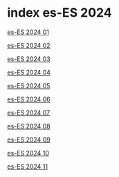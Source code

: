 # index es-ES 2024

<a href="./01">es-ES 2024 01</a>

<a href="./02">es-ES 2024 02</a>

<a href="./03">es-ES 2024 03</a>

<a href="./04">es-ES 2024 04</a>

<a href="./05">es-ES 2024 05</a>

<a href="./06">es-ES 2024 06</a>

<a href="./07">es-ES 2024 07</a>

<a href="./08">es-ES 2024 08</a>

<a href="./09">es-ES 2024 09</a>

<a href="./10">es-ES 2024 10</a>

<a href="./11">es-ES 2024 11</a>

